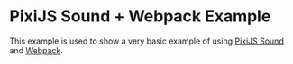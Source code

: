 # PixiJS Sound + Webpack Example

This example is used to show a very basic example of using [PixiJS Sound](https://github.com/pixijs/pixi-sound) and [Webpack](http://webpack.js.org).
